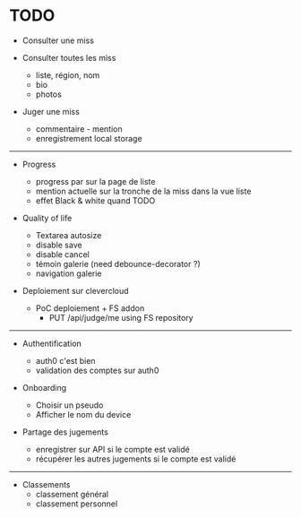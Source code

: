 TODO
====

+ Consulter une miss

+ Consulter toutes les miss
  + liste, région, nom
  + bio
  + photos

+ Juger une miss
  + commentaire - mention
  + enregistrement local storage

----------------------

- Progress
  - progress par sur la page de liste
  + mention actuelle sur la tronche de la miss dans la vue liste
  + effet Black & white quand TODO

- Quality of life
  - Textarea autosize
  - disable save
  - disable cancel
  - témoin galerie (need debounce-decorator ?)
  - navigation galerie

- Deploiement sur clevercloud
  - PoC deploiement + FS addon
    - PUT /api/judge/me using FS repository

----------------------

- Authentification
  - auth0 c'est bien
  - validation des comptes sur auth0

- Onboarding
  - Choisir un pseudo
  - Afficher le nom du device

- Partage des jugements
  - enregistrer sur API si le compte est validé
  - récupérer les autres jugements si le compte est validé

-----------------------

- Classements
  - classement général
  - classement personnel


